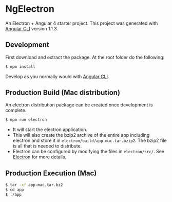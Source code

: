 # NgElectron

An Electron + Angular 4 starter project. This project was generated with [Angular CLI](https://github.com/angular/angular-cli) version 1.1.3.

## Development

First download and extract the package. At the root folder do the following:
```sh
$ npm install
```
Develop as you normally would with [Angular CLI](https://cli.angular.io).

## Production Build (Mac distribution)
An electron distribution package can be created once development is complete.
```sh
$ npm run electron
```
- It will start the electron application.
- This will also create the bzip2 archive of the entire app including electron and store it in `electron/build/app-mac.tar.bzip2`. The bzip2 file is all that is needed to distribute.
- Electron can be configured by modifying the files in `electron/src/`. See [Electron](https://electron.atom.io) for more details.

## Production Execution (Mac)
```sh
$ tar -xf app-mac.tar.bz2
$ cd app
$ ./app
```
